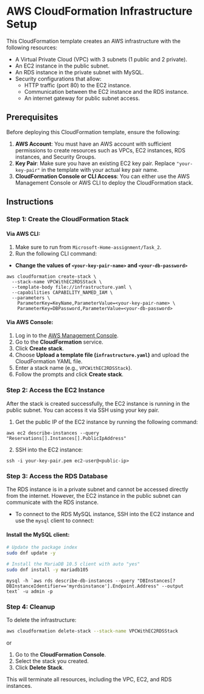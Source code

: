 # AWS CloudFormation Infrastructure Setup

This CloudFormation template creates an AWS infrastructure with the following resources:

- A Virtual Private Cloud (VPC) with 3 subnets (1 public and 2 private).
- An EC2 instance in the public subnet.
- An RDS instance in the private subnet with MySQL.
- Security configurations that allow:
  - HTTP traffic (port 80) to the EC2 instance.
  - Communication between the EC2 instance and the RDS instance.
  - An internet gateway for public subnet access.

## Prerequisites

Before deploying this CloudFormation template, ensure the following:

1. **AWS Account**: You must have an AWS account with sufficient permissions to create resources such as VPCs, EC2 instances, RDS instances, and Security Groups.
2. **Key Pair**: Make sure you have an existing EC2 key pair. Replace `"your-key-pair"` in the template with your actual key pair name.
3. **CloudFormation Console or CLI Access**: You can either use the AWS Management Console or AWS CLI to deploy the CloudFormation stack.

## Instructions

### Step 1: Create the CloudFormation Stack

#### Via AWS CLI:
1. Make sure to run from `Microsoft-Home-assignment/Task_2`.
2. Run the following CLI command: 
* **Change the values of `<your-key-pair-name>` and `<your-db-password>`**

```
aws cloudformation create-stack \
  --stack-name VPCWithEC2RDSStack \
  --template-body file://infrastructure.yaml \
  --capabilities CAPABILITY_NAMED_IAM \
  --parameters \
    ParameterKey=KeyName,ParameterValue=<your-key-pair-name> \
    ParameterKey=DBPassword,ParameterValue=<your-db-password>
```

#### Via AWS Console:
1. Log in to the [AWS Management Console](https://aws.amazon.com/console/).
2. Go to the **CloudFormation** service.
3. Click **Create stack**.
4. Choose **Upload a template file (`infrastructure.yaml`)** and upload the CloudFormation YAML file.
5. Enter a stack name (e.g., `VPCWithEC2RDSStack`).
6. Follow the prompts and click **Create stack**.


### Step 2: Access the EC2 Instance

After the stack is created successfully, the EC2 instance is running in the public subnet. You can access it via SSH using your key pair.

1. Get the public IP of the EC2 instance by running the following command:
```
aws ec2 describe-instances --query "Reservations[].Instances[].PublicIpAddress"
```

2. SSH into the EC2 instance:
```
ssh -i your-key-pair.pem ec2-user@<public-ip>
```

### Step 3: Access the RDS Database

The RDS instance is in a private subnet and cannot be accessed directly from the internet. However, the EC2 instance in the public subnet can communicate with the RDS instance.

- To connect to the RDS MySQL instance, SSH into the EC2 instance and use the `mysql` client to connect:

#### Install the MySQL client:
```bash
# Update the package index
sudo dnf update -y

# Install the MariaDB 10.5 client with auto "yes"
sudo dnf install -y mariadb105
```

```
mysql -h `aws rds describe-db-instances --query "DBInstances[?DBInstanceIdentifier=='myrdsinstance'].Endpoint.Address" --output text` -u admin -p
```

### Step 4: Cleanup

To delete the infrastructure:

```bash
aws cloudformation delete-stack --stack-name VPCWithEC2RDSStack
```
or
1. Go to the **CloudFormation Console**.
2. Select the stack you created.
3. Click **Delete Stack**.

This will terminate all resources, including the VPC, EC2, and RDS instances.
